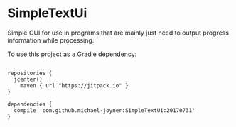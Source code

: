# SimpleTextUi
Simple GUI for use in programs that are mainly just need to output progress information while processing.

To use this project as a Gradle dependency:
```

repositories {
  jcenter()
	maven { url "https://jitpack.io" }
}

dependencies {
  compile 'com.github.michael-joyner:SimpleTextUi:20170731'
}
```

